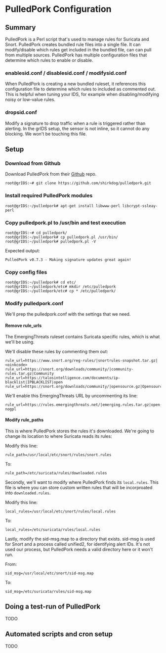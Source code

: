 # PulledPork Configuration

## Summary
PulledPork is a Perl script that's used to manage rules for Suricata and Snort. PulledPork creates bundled rule files into a single file. It can modify/disable which rules get included in the bundled file, can can pull from multiple sources. PulledPork has multiple configuration files that determine which rules to enable or disable.

### enablesid.conf / disablesid.conf / modifysid.conf
When PulledPork is creating a new bundled ruleset, it references this configuration file to determine which rules to included as commented out. This is helpful when tuning your IDS, for example when disabling/modifying noisy or low-value rules.

### dropsid.conf
Modify a signature to drop traffic when a rule is triggered rather than alerting. In the grIDS setup, the sensor is not inline, so it cannot do any blocking. We won't be touching this file.

## Setup
### Download from Github
Download PulledPork from their [Github](https://github.com/shirkdog/pulledpork) repo.

```
root@grIDS:~# git clone https://github.com/shirkdog/pulledpork.git
```

### Install required PulledPork modules
```
root@grIDS:~/pulledpork# apt-get install libwww-perl libcrypt-ssleay-perl
```

### Copy pulledpork.pl to /usr/bin and test execution
```
root@grIDS:~# cd pulledpork/
root@grIDS:~/pulledpork# cp pulledpork.pl /usr/bin/
root@grIDS:~/pulledpork# pulledpork.pl -V
```

Expected output:
```
PulledPork v0.7.3 - Making signature updates great again!
```

### Copy config files
```
root@grIDS:~/pulledpork# cd etc/
root@grIDS:~/pulledpork/etc# mkdir /etc/pulledpork
root@grIDS:~/pulledpork/etc# cp * /etc/pulledpork/
```

### Modify pulledpork.conf
We'll prep the pulledpork.conf with the settings that we need.

#### Remove rule_urls
The EmergingThreats ruleset contains Suricata specific rules, which is what we'll be using.

We'll disable these rules by commenting them out:
```
rule_url=https://www.snort.org/reg-rules/|snortrules-snapshot.tar.gz|<oinkcode>
rule_url=https://snort.org/downloads/community/|community-rules.tar.gz|Community
rule_url=https://talosintelligence.com/documents/ip-blacklist|IPBLACKLIST|open
rule_url=https://snort.org/downloads/community/|opensource.gz|Opensource
```

We'll enable this EmergingThreats URL by uncommenting its line:
```
rule_url=https://rules.emergingthreats.net/|emerging.rules.tar.gz|open-nogpl
```

#### Modify rule_paths
This is where PulledPork stores the rules it's downloaded. We're going to change its location to where Suricata reads its rules:

Modify this line:
```
rule_path=/usr/local/etc/snort/rules/snort.rules
```

To:
```
rule_path=/etc/suricata/rules/downloaded.rules
```

Secondly, we'll want to modify where PulledPork finds its `local.rules`. This file is where you can store custom written rules that will be incorproated into `downloaded.rules`.

Modify this line:
```
local_rules=/usr/local/etc/snort/rules/local.rules
```

To:
```
local_rules=/etc/suricata/rules/local.rules
```

Lastly, modify the sid-msg.map to a directory that exists. sid-msg is used for Snort and a process called unified2, for identifying alert IDs. It's not used our process, but PulledPork needs a valid directory here or it won't run.

From:
```
sid_msg=/usr/local/etc/snort/sid-msg.map
```

To:
```
sid_msg=/etc/suricata/rules/sid-msg.map
```

## Doing a test-run of PulledPork
TODO

## Automated scripts and cron setup
TODO
